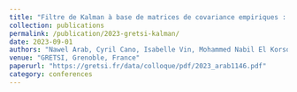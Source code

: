 ```yaml
---
title: "Filtre de Kalman à base de matrices de covariance empiriques : application à l’imagerie dynamique en radioastronomie"
collection: publications
permalink: /publication/2023-gretsi-kalman/
date: 2023-09-01
authors: "Nawel Arab, Cyril Cano, Isabelle Vin, Mohammed Nabil El Korso, Éric Chaumette, Pascal Larzabal"
venue: "GRETSI, Grenoble, France"
paperurl: "https://gretsi.fr/data/colloque/pdf/2023_arab1146.pdf"
category: conferences
---
```

